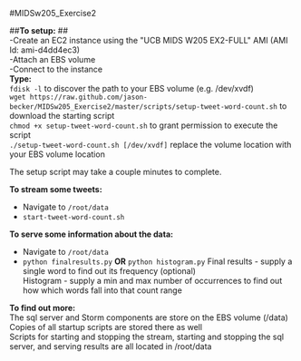 #MIDSw205_Exercise2

##__To setup:__ ##  
-Create an EC2 instance using the "UCB MIDS W205 EX2-FULL" AMI (AMI Id: ami-d4dd4ec3)  
-Attach an EBS volume  
-Connect to the instance  
__Type:__  
`fdisk -l` 	to discover the path to your EBS volume (e.g. /dev/xvdf)  
`wget https://raw.github.com/jason-becker/MIDSw205_Exercise2/master/scripts/setup-tweet-word-count.sh` 		to download the starting script  
`chmod +x setup-tweet-word-count.sh` 	to grant permission to execute the script  
`./setup-tweet-word-count.sh [/dev/xvdf]` 	replace the volume location with your EBS volume location  

The setup script may take a couple minutes to complete.  

__To stream some tweets:__
- Navigate to `/root/data`  
- `start-tweet-word-count.sh`

__To serve some information about the data:__  
- Navigate to `/root/data`  
- `python finalresults.py` __OR__ `python histogram.py`
Final results - supply a single word to find out its frequency (optional)  
Histogram - supply a min and max number of occurrences to find out how which words fall into that count range  

__To find out more:__  
The sql server and Storm components are store on the EBS volume (/data)  
Copies of all startup scripts are stored there as well  
Scripts for starting and stopping the stream, starting and stopping the sql server, and serving results are all located in /root/data  